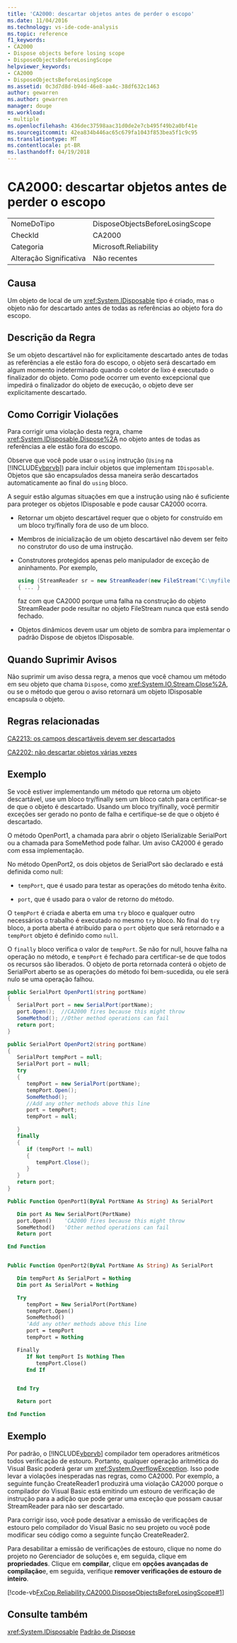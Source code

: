 ```yaml
---
title: 'CA2000: descartar objetos antes de perder o escopo'
ms.date: 11/04/2016
ms.technology: vs-ide-code-analysis
ms.topic: reference
f1_keywords:
- CA2000
- Dispose objects before losing scope
- DisposeObjectsBeforeLosingScope
helpviewer_keywords:
- CA2000
- DisposeObjectsBeforeLosingScope
ms.assetid: 0c3d7d8d-b94d-46e8-aa4c-38df632c1463
author: gewarren
ms.author: gewarren
manager: douge
ms.workload:
- multiple
ms.openlocfilehash: 436dec37598aac31d0de2e7cb495f49b2a0bf41e
ms.sourcegitcommit: 42ea834b446ac65c679fa1043f853bea5f1c9c95
ms.translationtype: MT
ms.contentlocale: pt-BR
ms.lasthandoff: 04/19/2018
---
```

# <a name="ca2000-dispose-objects-before-losing-scope"></a>CA2000: descartar objetos antes de perder o escopo
|||
|-|-|
|NomeDoTipo|DisposeObjectsBeforeLosingScope|
|CheckId|CA2000|
|Categoria|Microsoft.Reliability|
|Alteração Significativa|Não recentes|

## <a name="cause"></a>Causa
 Um objeto de local de um <xref:System.IDisposable> tipo é criado, mas o objeto não for descartado antes de todas as referências ao objeto fora do escopo.

## <a name="rule-description"></a>Descrição da Regra
 Se um objeto descartável não for explicitamente descartado antes de todas as referências a ele estão fora do escopo, o objeto será descartado em algum momento indeterminado quando o coletor de lixo é executado o finalizador do objeto. Como pode ocorrer um evento excepcional que impedirá o finalizador do objeto de execução, o objeto deve ser explicitamente descartado.

## <a name="how-to-fix-violations"></a>Como Corrigir Violações
 Para corrigir uma violação desta regra, chame <xref:System.IDisposable.Dispose%2A> no objeto antes de todas as referências a ele estão fora do escopo.

 Observe que você pode usar o `using` instrução (`Using` na [!INCLUDE[vbprvb](../code-quality/includes/vbprvb_md.md)]) para incluir objetos que implementam `IDisposable`. Objetos que são encapsulados dessa maneira serão descartados automaticamente ao final do `using` bloco.

 A seguir estão algumas situações em que a instrução using não é suficiente para proteger os objetos IDisposable e pode causar CA2000 ocorra.

-   Retornar um objeto descartável requer que o objeto for construído em um bloco try/finally fora de uso de um bloco.

-   Membros de inicialização de um objeto descartável não devem ser feito no construtor do uso de uma instrução.

-   Construtores protegidos apenas pelo manipulador de exceção de aninhamento. Por exemplo,

    ```csharp
    using (StreamReader sr = new StreamReader(new FileStream("C:\myfile.txt", FileMode.Create)))
    { ... }
    ```

     faz com que CA2000 porque uma falha na construção do objeto StreamReader pode resultar no objeto FileStream nunca que está sendo fechado.

-   Objetos dinâmicos devem usar um objeto de sombra para implementar o padrão Dispose de objetos IDisposable.

## <a name="when-to-suppress-warnings"></a>Quando Suprimir Avisos
 Não suprimir um aviso dessa regra, a menos que você chamou um método em seu objeto que chama `Dispose`, como <xref:System.IO.Stream.Close%2A>, ou se o método que gerou o aviso retornará um objeto IDisposable encapsula o objeto.

## <a name="related-rules"></a>Regras relacionadas
 [CA2213: os campos descartáveis devem ser descartados](../code-quality/ca2213-disposable-fields-should-be-disposed.md)

 [CA2202: não descartar objetos várias vezes](../code-quality/ca2202-do-not-dispose-objects-multiple-times.md)

## <a name="example"></a>Exemplo
 Se você estiver implementando um método que retorna um objeto descartável, use um bloco try/finally sem um bloco catch para certificar-se de que o objeto é descartado. Usando um bloco try/finally, você permitir exceções ser gerado no ponto de falha e certifique-se de que o objeto é descartado.

 O método OpenPort1, a chamada para abrir o objeto ISerializable SerialPort ou a chamada para SomeMethod pode falhar. Um aviso CA2000 é gerado com essa implementação.

 No método OpenPort2, os dois objetos de SerialPort são declarado e está definida como null:

-   `tempPort`, que é usado para testar as operações do método tenha êxito.

-   `port`, que é usado para o valor de retorno do método.

 O `tempPort` é criada e aberta em uma `try` bloco e qualquer outro necessários o trabalho é executado no mesmo `try` bloco. No final do `try` bloco, a porta aberta é atribuído para o `port` objeto que será retornado e a `tempPort` objeto é definido como `null`.

 O `finally` bloco verifica o valor de `tempPort`. Se não for null, houve falha na operação no método, e `tempPort` é fechado para certificar-se de que todos os recursos são liberados. O objeto de porta retornada conterá o objeto de SerialPort aberto se as operações do método foi bem-sucedida, ou ele será nulo se uma operação falhou.

```csharp
public SerialPort OpenPort1(string portName)
{
   SerialPort port = new SerialPort(portName);
   port.Open();  //CA2000 fires because this might throw
   SomeMethod(); //Other method operations can fail
   return port;
}

public SerialPort OpenPort2(string portName)
{
   SerialPort tempPort = null;
   SerialPort port = null;
   try
   {
      tempPort = new SerialPort(portName);
      tempPort.Open();
      SomeMethod();
      //Add any other methods above this line
      port = tempPort;
      tempPort = null;

   }
   finally
   {
      if (tempPort != null)
      {
         tempPort.Close();
      }
   }
   return port;
}
```

```vb
Public Function OpenPort1(ByVal PortName As String) As SerialPort

   Dim port As New SerialPort(PortName)
   port.Open()    'CA2000 fires because this might throw
   SomeMethod()   'Other method operations can fail
   Return port

End Function


Public Function OpenPort2(ByVal PortName As String) As SerialPort

   Dim tempPort As SerialPort = Nothing
   Dim port As SerialPort = Nothing

   Try
      tempPort = New SerialPort(PortName)
      tempPort.Open()
      SomeMethod()
      'Add any other methods above this line
      port = tempPort
      tempPort = Nothing

   Finally
      If Not tempPort Is Nothing Then
         tempPort.Close()
      End If


   End Try

   Return port

End Function
```

## <a name="example"></a>Exemplo
 Por padrão, o [!INCLUDE[vbprvb](../code-quality/includes/vbprvb_md.md)] compilador tem operadores aritméticos todos verificação de estouro. Portanto, qualquer operação aritmética do Visual Basic poderá gerar um <xref:System.OverflowException>. Isso pode levar a violações inesperadas nas regras, como CA2000. Por exemplo, a seguinte função CreateReader1 produzirá uma violação CA2000 porque o compilador do Visual Basic está emitindo um estouro de verificação de instrução para a adição que pode gerar uma exceção que possam causar StreamReader para não ser descartado.

 Para corrigir isso, você pode desativar a emissão de verificações de estouro pelo compilador do Visual Basic no seu projeto ou você pode modificar seu código como a seguinte função CreateReader2.

 Para desabilitar a emissão de verificações de estouro, clique no nome do projeto no Gerenciador de soluções e, em seguida, clique em **propriedades**. Clique em **compilar**, clique em **opções avançadas de compilação**e, em seguida, verifique **remover verificações de estouro de inteiro**.

  [!code-vb[FxCop.Reliability.CA2000.DisposeObjectsBeforeLosingScope#1](../code-quality/codesnippet/VisualBasic/ca2000-dispose-objects-before-losing-scope-vboverflow_1.vb)]

## <a name="see-also"></a>Consulte também
 <xref:System.IDisposable> [Padrão de Dispose](/dotnet/standard/design-guidelines/dispose-pattern)